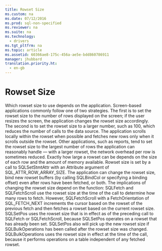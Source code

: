 ```yaml
---
title: Rowset Size
ms.custom: na
ms.date: 07/12/2016
ms.prod: sql-non-specified
ms.reviewer: na
ms.suite: na
ms.technology: 
  - drivers
ms.tgt_pltfrm: na
ms.topic: article
ms.assetid: 60366ae8-175c-456a-ae5e-bdd860786911
manager: jhubbard
translation.priority.ht: 
  - en-gb
---
```

# Rowset Size
<?xml version="1.0" encoding="utf-8"?>
<developerConceptualDocument xmlns="http://ddue.schemas.microsoft.com/authoring/2003/5" xmlns:xlink="http://www.w3.org/1999/xlink" xmlns:xsi="http://www.w3.org/2001/XMLSchema-instance" xsi:schemaLocation="http://ddue.schemas.microsoft.com/authoring/2003/5 http://dduestorage.blob.core.windows.net/ddueschema/developer.xsd">
  <introduction>
    <para>Which rowset size to use depends on the application. Screen-based applications commonly follow one of two strategies. The first is to set the rowset size to the number of rows displayed on the screen; if the user resizes the screen, the application changes the rowset size accordingly. The second is to set the rowset size to a larger number, such as 100, which reduces the number of calls to the data source. The application scrolls locally within the rowset when possible and fetches new rows only when it scrolls outside the rowset.</para>
    <para>Other applications, such as reports, tend to set the rowset size to the largest number of rows the application can reasonably handle — with a larger rowset, the network overhead per row is sometimes reduced. Exactly how large a rowset can be depends on the size of each row and the amount of memory available.</para>
    <para>Rowset size is set by a call to <legacyBold>SQLSetStmtAttr </legacyBold>with an <legacyItalic>Attribute</legacyItalic> argument of SQL_ATTR_ROW_ARRAY_SIZE. The application can change the rowset size, bind new rowset buffers (by calling <legacyBold>SQLBindCol</legacyBold> or specifying a binding offset) even after rows have been fetched, or both. The implications of changing the rowset size depend on the function:  </para>
    <list class="bullet">
      <listItem>
        <para>             <legacyBold>SQLFetch</legacyBold> and <legacyBold>SQLFetchScroll</legacyBold> use the rowset size at the time of the call to determine how many rows to fetch. However, <legacyBold>SQLFetchScroll</legacyBold> with a <legacyItalic>FetchOrientation</legacyItalic> of SQL_FETCH_NEXT increments the cursor based on the rowset of the previous fetch and then fetches a rowset based on the current rowset size.</para>
      </listItem>
      <listItem>
        <para>             <legacyBold>SQLSetPos</legacyBold> uses the rowset size that is in effect as of the preceding call to <legacyBold>SQLFetch</legacyBold> or <legacyBold>SQLFetchScroll</legacyBold>, because <legacyBold>SQLSetPos</legacyBold> operates on a rowset that has already been set. <legacyBold>SQLSetPos</legacyBold> also will pick up the new rowset size if <legacyBold>SQLBulkOperations</legacyBold> has been called after the rowset size was changed.</para>
      </listItem>
      <listItem>
        <para>             <legacyBold>SQLBulkOperations</legacyBold> uses the rowset size in effect at the time of the call, because it performs operations on a table independent of any fetched rowset.</para>
      </listItem>
    </list>
  </introduction>
  <relatedTopics />
</developerConceptualDocument>
